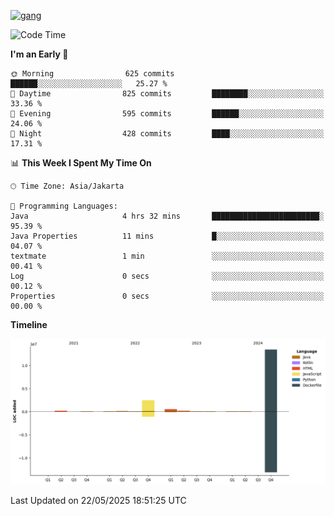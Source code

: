 <!-- [<img src='https://dev.karakun.com/assets/posts/2018-09-16-jc-java-article/3duke_suspects.jpg' alt='java'>](https://github.com/yeahbutstill) -->
[<img src='https://asset-2.tstatic.net/tribunnewswiki/foto/bank/images/Mozart.jpg' alt='gang'>](https://github.com/yeahbutstill)

<!--START_SECTION:waka-->
![Code Time](http://img.shields.io/badge/Code%20Time-3%2C239%20hrs%2049%20mins-blue)

**I'm an Early 🐤** 

```text
🌞 Morning                625 commits         ██████░░░░░░░░░░░░░░░░░░░   25.27 % 
🌆 Daytime                825 commits         ████████░░░░░░░░░░░░░░░░░   33.36 % 
🌃 Evening                595 commits         ██████░░░░░░░░░░░░░░░░░░░   24.06 % 
🌙 Night                  428 commits         ████░░░░░░░░░░░░░░░░░░░░░   17.31 % 
```


📊 **This Week I Spent My Time On** 

```text
🕑︎ Time Zone: Asia/Jakarta

💬 Programming Languages: 
Java                     4 hrs 32 mins       ████████████████████████░   95.39 % 
Java Properties          11 mins             █░░░░░░░░░░░░░░░░░░░░░░░░   04.07 % 
textmate                 1 min               ░░░░░░░░░░░░░░░░░░░░░░░░░   00.41 % 
Log                      0 secs              ░░░░░░░░░░░░░░░░░░░░░░░░░   00.12 % 
Properties               0 secs              ░░░░░░░░░░░░░░░░░░░░░░░░░   00.00 % 
```

**Timeline**

![Lines of Code chart](https://raw.githubusercontent.com/yeahbutstill/yeahbutstill/main/assets/bar_graph.png)


 Last Updated on 22/05/2025 18:51:25 UTC
<!--END_SECTION:waka-->
